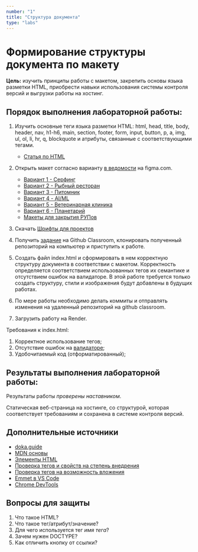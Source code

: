 ```yaml
---
number: "1"
title: "Структура документа"
type: "labs"
---
```


# Формирование структуры документа по макету

**Цель:** изучить принципы работы с макетом, закрепить основы языка разметки HTML, приобрести навыки использования системы контроля версий и выгрузки работы на хостинг.

## Порядок выполнения лабораторной работы:

1. Изучить основные теги языка разметки HTML: html, head, title, body, header, nav, h1-h6, main, section, footer, form, input, button, p, a, img, ul, ol, li, hr, q, blockquote и атрибуты, связанные с соответствующими тегами.

    - [Статья по HTML](/useful/html)

1. Открыть макет согласно варианту [в ведомости](https://docs.google.com/spreadsheets/d/1ex4WJz5JM003zWcFaSMEy-rjsCUg_umqwixbh-9DJAo/edit?gid=0#gid=0) на figma.com.

    - [Вариант 1 - Серфинг](https://www.figma.com/design/J0nNbgw4YC2XWgcG8jA6VR/Web2024-v1?node-id=0-1&t=gSE2WXkbrTptlwtd-1)
    - [Вариант 2 - Рыбный ресторан](https://www.figma.com/design/RAhnddyD8n4WZrvrpwVk2Z/Web2024-v2?node-id=0-1&t=MXaJzpGhmnsM81dT-1)
    - [Вариант 3 - Питомник](https://www.figma.com/design/XIqpFH5vQKoO2tf8K74OlR/Web2024-v3?node-id=0-1&t=YVSjthlVtbM2hQIr-1)
    - [Вариант 4 - AI/ML](https://www.figma.com/design/SfVMkGZuEFa1XJxR2n7FEw/Web2024-v4?node-id=1-23&t=xxlbyDTwhSTcH04z-1)
    - [Вариант 5 - Ветеринарная клиника](https://www.figma.com/design/f0Mew2sPfAJ0bijMthNmgB/Web2024-v5?node-id=324-82&t=j4vVqsHm0bDsbJpc-1)
    - [Вариант 6 - Планетарий](https://www.figma.com/design/nC0cVR2JqOrXDq6kcWbwer/Web-v6?node-id=0-1&t=SXEpOOvkOg3cX4NO-1)
    - [Макеты для закрытия РУПов](https://disk.yandex.ru/d/q7nLRZhH9-oGBw)

1. Скачать [Шрифты для проектов](https://disk.yandex.ru/d/RXxq6s_9wJRS4Q)
1. Получить [задание](https://classroom.github.com/a/Ira8v_VK) на Github Classroom, клонировать полученный репозиторий на компьютер и приступить к работе.
1. Создать файл index.html и сформировать в нем корректную структуру документа в соответствии с макетом. Корректность определяется соответствием использованных тегов их семантике и отсутствием ошибок на валидаторе. В этой работе требуется только создать структуру, стили и изображения будут добавлены в будущих работах.
1. По мере работы необходимо делать коммиты и отправлять изменения на удаленный репозиторий на github classroom.
1. Загрузить работу на Render.

Требования к index.html:

1. Корректное использование тегов;
1. Отсутствие ошибок на [валидаторе](https://validator.w3.org/);
1. Удобочитаемый код (отформатированный);

## Результаты выполнения лабораторной работы:

Результаты работы _проверены наставником_.

Статическая веб-страница на хостинге, со структурой, которая соответствует требованиям и сохранена в системе контроля версий.

## Дополнительные источники

- [doka.guide](https://doka.guide/)
- [MDN основы](https://developer.mozilla.org/ru/docs/Learn/Getting_started_with_the_web/HTML_basics)
- [Элементы HTML](https://developer.mozilla.org/ru/docs/Web/HTML/Element)
- [Проверка тегов и свойств на степень внедрения](https://caniuse.com/)
- [Проверка тегов на возможность вложения](https://caninclude.glitch.me/)
- [Emmet в VS Code](https://habr.com/ru/post/573032/)
- [Chrome DevTools](https://habr.com/ru/post/548898/)

## Вопросы для защиты

1. Что такое HTML?
1. Что такое тег/атрибут/значение?
1. Для чего используется тег _имя тега_?
1. Зачем нужен DOCTYPE?
1. Как отличить кнопку от ссылки?
